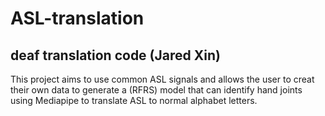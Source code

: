 # ASL-translation
## deaf translation code (Jared Xin)

This project aims to use common ASL signals and allows the user to creat their own data to generate a (RFRS) model that can identify hand joints using Mediapipe to translate ASL to normal alphabet letters.

